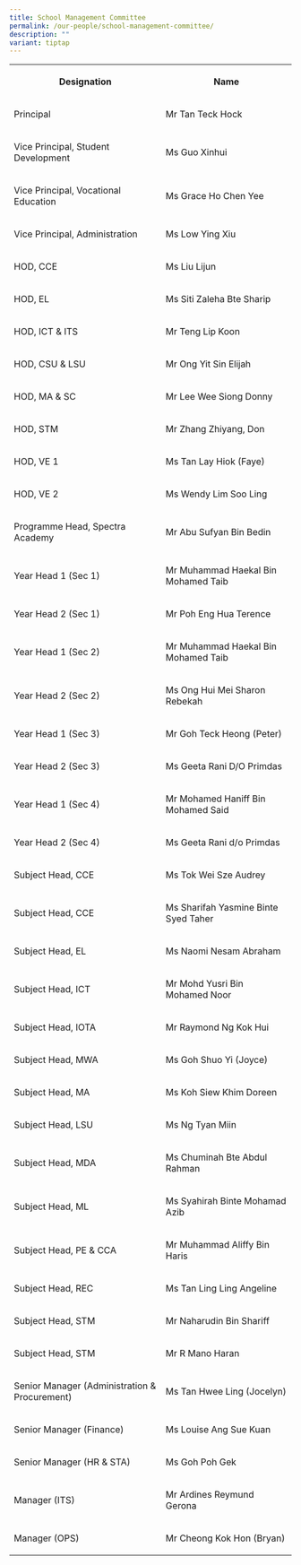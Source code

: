 ```yaml
---
title: School Management Committee
permalink: /our-people/school-management-committee/
description: ""
variant: tiptap
---
```

<table><tbody><tr><th rowspan="1" colspan="1"><p>Designation</p></th><th rowspan="1" colspan="1"><p>Name</p></th></tr><tr><td rowspan="1" colspan="1"><p>Principal</p></td><td rowspan="1" colspan="1"><p>Mr Tan Teck Hock</p></td></tr><tr><td rowspan="1" colspan="1"><p>Vice Principal, Student Development</p></td><td rowspan="1" colspan="1"><p>Ms Guo Xinhui</p></td></tr><tr><td rowspan="1" colspan="1"><p>Vice Principal, Vocational Education</p></td><td rowspan="1" colspan="1"><p>Ms Grace Ho Chen Yee</p></td></tr><tr><td rowspan="1" colspan="1"><p>Vice Principal, Administration</p></td><td rowspan="1" colspan="1"><p>Ms Low Ying Xiu</p></td></tr><tr><td rowspan="1" colspan="1"><p>HOD, CCE</p></td><td rowspan="1" colspan="1"><p>Ms Liu Lijun</p></td></tr><tr><td rowspan="1" colspan="1"><p>HOD, EL</p></td><td rowspan="1" colspan="1"><p>Ms Siti Zaleha Bte Sharip</p></td></tr><tr><td rowspan="1" colspan="1"><p>HOD, ICT &amp; ITS</p></td><td rowspan="1" colspan="1"><p>Mr Teng Lip Koon</p></td></tr><tr><td rowspan="1" colspan="1"><p>HOD, CSU &amp; LSU</p></td><td rowspan="1" colspan="1"><p>Mr Ong Yit Sin Elijah</p></td></tr><tr><td rowspan="1" colspan="1"><p>HOD, MA &amp; SC</p></td><td rowspan="1" colspan="1"><p>Mr Lee Wee Siong Donny</p></td></tr><tr><td rowspan="1" colspan="1"><p>HOD, STM</p></td><td rowspan="1" colspan="1"><p>Mr Zhang Zhiyang, Don</p></td></tr><tr><td rowspan="1" colspan="1"><p>HOD, VE 1</p></td><td rowspan="1" colspan="1"><p>Ms Tan Lay Hiok (Faye)</p></td></tr><tr><td rowspan="1" colspan="1"><p>HOD, VE 2</p></td><td rowspan="1" colspan="1"><p>Ms Wendy Lim Soo Ling</p></td></tr><tr><td rowspan="1" colspan="1"><p>Programme Head, Spectra Academy</p></td><td rowspan="1" colspan="1"><p>Mr Abu Sufyan Bin Bedin</p></td></tr><tr><td rowspan="1" colspan="1"><p>Year Head 1 (Sec 1)</p></td><td rowspan="1" colspan="1"><p>Mr Muhammad Haekal Bin Mohamed Taib</p></td></tr><tr><td rowspan="1" colspan="1"><p>Year Head 2 (Sec 1)</p></td><td rowspan="1" colspan="1"><p>Mr Poh Eng Hua Terence</p></td></tr><tr><td rowspan="1" colspan="1"><p>Year Head 1 (Sec 2)</p></td><td rowspan="1" colspan="1"><p>Mr Muhammad Haekal Bin Mohamed Taib</p></td></tr><tr><td rowspan="1" colspan="1"><p>Year Head 2 (Sec 2)</p></td><td rowspan="1" colspan="1"><p>Ms Ong Hui Mei Sharon Rebekah</p></td></tr><tr><td rowspan="1" colspan="1"><p>Year Head 1 (Sec 3)</p></td><td rowspan="1" colspan="1"><p>Mr Goh Teck Heong (Peter)</p></td></tr><tr><td rowspan="1" colspan="1"><p>Year Head 2 (Sec 3)</p></td><td rowspan="1" colspan="1"><p>Ms Geeta Rani D/O Primdas</p></td></tr><tr><td rowspan="1" colspan="1"><p>Year Head 1 (Sec 4)</p></td><td rowspan="1" colspan="1"><p>Mr Mohamed Haniff Bin Mohamed Said</p></td></tr><tr><td rowspan="1" colspan="1"><p>Year Head 2 (Sec 4)</p></td><td rowspan="1" colspan="1"><p>Ms Geeta Rani d/o Primdas</p></td></tr><tr><td rowspan="1" colspan="1"><p>Subject Head, CCE</p></td><td rowspan="1" colspan="1"><p>Ms Tok Wei Sze Audrey</p></td></tr><tr><td rowspan="1" colspan="1"><p>Subject Head, CCE</p></td><td rowspan="1" colspan="1"><p>Ms Sharifah Yasmine Binte Syed Taher</p></td></tr><tr><td rowspan="1" colspan="1"><p>Subject Head, EL</p></td><td rowspan="1" colspan="1"><p>Ms Naomi Nesam Abraham</p></td></tr><tr><td rowspan="1" colspan="1"><p>Subject Head, ICT</p></td><td rowspan="1" colspan="1"><p>Mr Mohd Yusri Bin Mohamed Noor</p></td></tr><tr><td rowspan="1" colspan="1"><p>Subject Head, IOTA</p></td><td rowspan="1" colspan="1"><p>Mr Raymond Ng Kok Hui</p></td></tr><tr><td rowspan="1" colspan="1"><p>Subject Head, MWA</p></td><td rowspan="1" colspan="1"><p>Ms Goh Shuo Yi (Joyce)</p></td></tr><tr><td rowspan="1" colspan="1"><p>Subject Head, MA</p></td><td rowspan="1" colspan="1"><p>Ms Koh Siew Khim Doreen</p></td></tr><tr><td rowspan="1" colspan="1"><p>Subject Head, LSU</p></td><td rowspan="1" colspan="1"><p>Ms Ng Tyan Miin</p></td></tr><tr><td rowspan="1" colspan="1"><p>Subject Head, MDA</p></td><td rowspan="1" colspan="1"><p>Ms Chuminah Bte Abdul Rahman</p></td></tr><tr><td rowspan="1" colspan="1"><p>Subject Head, ML</p></td><td rowspan="1" colspan="1"><p>Ms Syahirah Binte Mohamad Azib</p></td></tr><tr><td rowspan="1" colspan="1"><p>Subject Head, PE &amp; CCA</p></td><td rowspan="1" colspan="1"><p>Mr Muhammad Aliffy Bin Haris</p></td></tr><tr><td rowspan="1" colspan="1"><p>Subject Head, REC</p></td><td rowspan="1" colspan="1"><p>Ms Tan Ling Ling Angeline</p></td></tr><tr><td rowspan="1" colspan="1"><p>Subject Head, STM</p></td><td rowspan="1" colspan="1"><p>Mr Naharudin Bin Shariff</p></td></tr><tr><td rowspan="1" colspan="1"><p>Subject Head, STM</p></td><td rowspan="1" colspan="1"><p>Mr R Mano Haran</p></td></tr><tr><td rowspan="1" colspan="1"><p>Senior Manager (Administration &amp; Procurement)</p></td><td rowspan="1" colspan="1"><p>Ms Tan Hwee Ling (Jocelyn)</p></td></tr><tr><td rowspan="1" colspan="1"><p>Senior Manager (Finance)</p></td><td rowspan="1" colspan="1"><p>Ms Louise Ang Sue Kuan</p></td></tr><tr><td rowspan="1" colspan="1"><p>Senior Manager (HR &amp; STA)</p></td><td rowspan="1" colspan="1"><p>Ms Goh Poh Gek</p></td></tr><tr><td rowspan="1" colspan="1"><p>Manager (ITS)</p></td><td rowspan="1" colspan="1"><p>Mr Ardines Reymund Gerona</p></td></tr><tr><td rowspan="1" colspan="1"><p>Manager (OPS)</p></td><td rowspan="1" colspan="1"><p>Mr Cheong Kok Hon (Bryan)</p></td></tr></tbody></table><p></p>